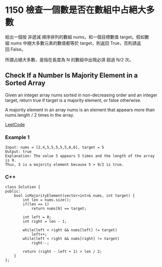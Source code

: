# 1150 檢查一個數是否在數組中占絕大多數

給出一個按 非遞減 順序排列的數組 nums，和一個目標數值 target。假如數組 nums 中絕大多數元素的數值都等於 target，則返回 True，否則請返回 False。

所謂占絕大多數，是指在長度為 N 的數組中出現必須 超過 N/2 次。

## Check If a Number Is Majority Element in a Sorted Array

Given an integer array nums sorted in non-decreasing order and an integer target, return true if target is a majority element, or false otherwise.

A majority element in an array nums is an element that appears more than nums.length / 2 times in the array.

[LeetCode](https://leetcode-cn.com/problems/check-if-a-number-is-majority-element-in-a-sorted-array/)

### Example 1
```
Input: nums = [2,4,5,5,5,5,5,6,6], target = 5
Output: true
Explanation: The value 5 appears 5 times and the length of the array is 9.
Thus, 5 is a majority element because 5 > 9/2 is true.
```

### C++ 

```
class Solution {
public:
    bool isMajorityElement(vector<int>& nums, int target) {
        int len = nums.size();
        if(len == 1)
            return nums[0] == target;

        int left = 0;
        int right = len - 1;

        while(left < right && nums[left] != target)
            left++;
        while(left < right && nums[right] != target)
            right--;
        
        return (right - left + 1) > len / 2;
    }
};
```
